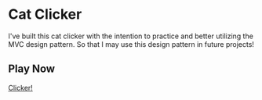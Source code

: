 # Cat Clicker

I've built this cat clicker with the intention to practice and better utilizing the MVC design pattern. So that I may use this design pattern in future projects!

## Play Now

[Clicker!](https://www.samsonloftin.com/cat-clicker/)